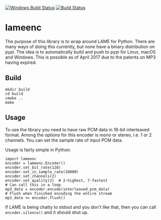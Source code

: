 [![Windows Build Status](https://ci.appveyor.com/api/projects/status/github/chrisstaite/lameenc?svg=true&branch=master)](https://ci.appveyor.com/project/chrisstaite/lameenc)
[![Build Status](https://travis-ci.com/chrisstaite/lameenc.svg?branch=master)](https://travis-ci.com/chrisstaite/lameenc)

lameenc
=======

The purpose of this library is to wrap around LAME for Python.
There are many ways of doing this currently, but none have a
binary distribution on pypi.  The idea is to automatically build
and push to pypi for Linux, macOS and Windows.  This is possible
as of April 2017 due to the patents on MP3 having expired.

Build
-----

```
mkdir build
cd build
cmake ..
make
```

Usage
-----

To use the library you need to have raw PCM data in 16-bit
interleaved format.  Among the options for this encoder is
mono or stereo, i.e. 1 or 2 channels.  You can set the sample
rate of input PCM data.

Usage is fairly simple in Python:

```
import lameenc
encoder = lameenc.Encoder()
encoder.set_bit_rate(128)
encoder.set_in_sample_rate(16000)
encoder.set_channels(2)
encoder.set_quality(2)  # 2-highest, 7-fastest
# Can call this in a loop
mp3_data = encoder.encode(interleaved_pcm_data)
# Flush when finished encoding the entire stream
mp3_data += encoder.flush()
```

If LAME is being chatty to stdout and you don't like
that, then you can call `encoder.silence()` and it
should shut up.

